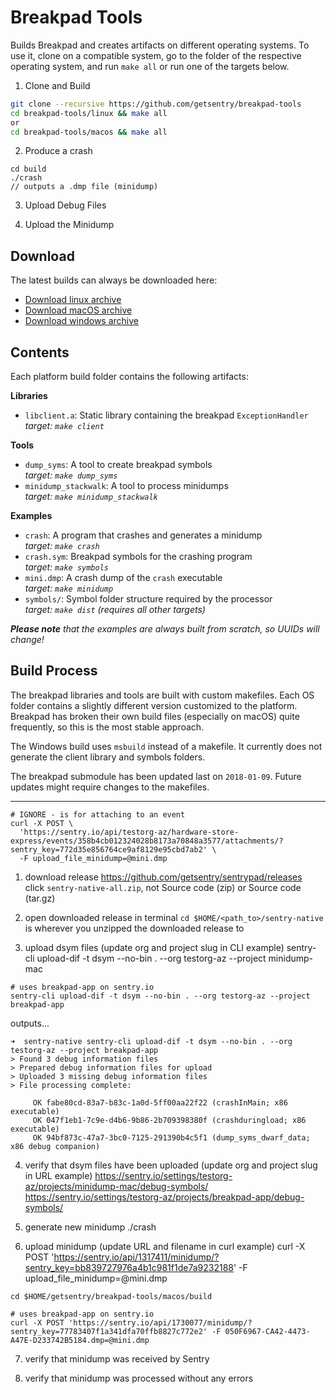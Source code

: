 # Breakpad Tools

Builds Breakpad and creates artifacts on different operating systems. To use it,
clone on a compatible system, go to the folder of the respective operating
system, and run `make all` or run one of the targets below.

1. Clone and Build
```sh
git clone --recursive https://github.com/getsentry/breakpad-tools
cd breakpad-tools/linux && make all
or
cd breakpad-tools/macos && make all
```

2. Produce a crash
```
cd build
./crash
// outputs a .dmp file (minidump)
```

3. Upload Debug Files

4. Upload the Minidump

## Download

The latest builds can always be downloaded here:

* [Download linux archive](https://s3.amazonaws.com/getsentry-builds/getsentry/breakpad-tools/breakpad-tools-linux.zip)
* [Download macOS archive](https://s3.amazonaws.com/getsentry-builds/getsentry/breakpad-tools/breakpad-tools-macos.zip)
* [Download windows archive](https://s3.amazonaws.com/getsentry-builds/getsentry/breakpad-tools/windows/breakpad-tools-windows.zip)

## Contents

Each platform build folder contains the following artifacts:

**Libraries**

* `libclient.a`: Static library containing the breakpad `ExceptionHandler`<br>
  _target: `make client`_

**Tools**

* `dump_syms`: A tool to create breakpad symbols<br>
  _target: `make dump_syms`_
* `minidump_stackwalk`: A tool to process minidumps<br>
  _target: `make minidump_stackwalk`_

**Examples**

* `crash`: A program that crashes and generates a minidump<br>
  _target: `make crash`_
* `crash.sym`: Breakpad symbols for the crashing program<br>
  _target: `make symbols`_
* `mini.dmp`: A crash dump of the `crash` executable<br>
  _target: `make minidump`_
* `symbols/`: Symbol folder structure required by the processor<br>
  _target: `make dist` (requires all other targets)_

_**Please note** that the examples are always built from scratch, so UUIDs will
change!_

## Build Process

The breakpad libraries and tools are built with custom makefiles. Each OS folder
contains a slightly different version customized to the platform. Breakpad has
broken their own build files (especially on macOS) quite frequently, so this is
the most stable approach.

The Windows build uses `msbuild` instead of a makefile. It currently does not
generate the client library and symbols folders.

The breakpad submodule has been updated last on `2018-01-09`. Future updates
might require changes to the makefiles.


---------------------------------
```
# IGNORE - is for attaching to an event
curl -X POST \
  'https://sentry.io/api/testorg-az/hardware-store-express/events/358b4cb012324028b8173a70848a3577/attachments/?sentry_key=772d35e856764ce9af8129e95cbd7ab2' \
  -F upload_file_minidump=@mini.dmp
```

1. download release
https://github.com/getsentry/sentrypad/releases  
click `sentry-native-all.zip`, not Source code (zip) or Source code (tar.gz)

2. open downloaded release in terminal
`cd $HOME/<path_to>/sentry-native` is wherever you unzipped the downloaded release to

3. upload dsym files (update org and project slug in CLI example)
sentry-cli upload-dif -t dsym --no-bin .  --org testorg-az --project minidump-mac

```
# uses breakpad-app on sentry.io
sentry-cli upload-dif -t dsym --no-bin . --org testorg-az --project breakpad-app
```
outputs...
```
➜  sentry-native sentry-cli upload-dif -t dsym --no-bin . --org testorg-az --project breakpad-app
> Found 3 debug information files
> Prepared debug information files for upload
> Uploaded 3 missing debug information files
> File processing complete:

     OK fabe80cd-83a7-b83c-1a0d-5ff00aa22f22 (crashInMain; x86 executable)
     OK 047f1eb1-7c9e-d4b6-9b86-2b709398380f (crashduringload; x86 executable)
     OK 94bf873c-47a7-3bc0-7125-291390b4c5f1 (dump_syms_dwarf_data; x86 debug companion)
```

4. verify that dsym files have been uploaded (update org and project slug in URL example)
https://sentry.io/settings/testorg-az/projects/minidump-mac/debug-symbols/
https://sentry.io/settings/testorg-az/projects/breakpad-app/debug-symbols/

5. generate new minidump
./crash

6. upload minidump (update URL and filename in curl example) 
curl -X POST 'https://sentry.io/api/1317411/minidump/?sentry_key=bb839727976a4b1c981f1de7a9232188'  -F upload_file_minidump=@mini.dmp

```
cd $HOME/getsentry/breakpad-tools/macos/build

# uses breakpad-app on sentry.io
curl -X POST 'https://sentry.io/api/1730077/minidump/?sentry_key=77783407f1a341dfa70ffb8827c772e2' -F 050F6967-CA42-4473-A47E-D233742B5184.dmp=@mini.dmp
```



7. verify that minidump was received by Sentry

8. verify that minidump was processed without any errors
